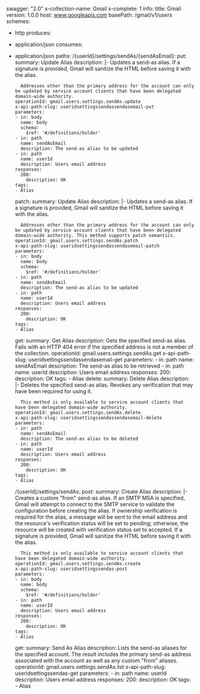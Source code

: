 swagger: "2.0"
x-collection-name: Gmail
x-complete: 1
info:
  title: Gmail
  version: 1.0.0
host: www.googleapis.com
basePath: /gmail/v1/users
schemes:
- http
produces:
- application/json
consumes:
- application/json
paths:
  /{userId}/settings/sendAs/{sendAsEmail}:
    put:
      summary: Update Alias
      description: |-
        Updates a send-as alias. If a signature is provided, Gmail will sanitize the HTML before saving it with the alias.

        Addresses other than the primary address for the account can only be updated by service account clients that have been delegated domain-wide authority.
      operationId: gmail.users.settings.sendAs.update
      x-api-path-slug: useridsettingssendassendasemail-put
      parameters:
      - in: body
        name: body
        schema:
          $ref: '#/definitions/holder'
      - in: path
        name: sendAsEmail
        description: The send-as alias to be updated
      - in: path
        name: userId
        description: Users email address
      responses:
        200:
          description: OK
      tags:
      - Alias
    patch:
      summary: Update Alias
      description: |-
        Updates a send-as alias. If a signature is provided, Gmail will sanitize the HTML before saving it with the alias.

        Addresses other than the primary address for the account can only be updated by service account clients that have been delegated domain-wide authority. This method supports patch semantics.
      operationId: gmail.users.settings.sendAs.patch
      x-api-path-slug: useridsettingssendassendasemail-patch
      parameters:
      - in: body
        name: body
        schema:
          $ref: '#/definitions/holder'
      - in: path
        name: sendAsEmail
        description: The send-as alias to be updated
      - in: path
        name: userId
        description: Users email address
      responses:
        200:
          description: OK
      tags:
      - Alias
    get:
      summary: Get Alias
      description: Gets the specified send-as alias. Fails with an HTTP 404 error
        if the specified address is not a member of the collection.
      operationId: gmail.users.settings.sendAs.get
      x-api-path-slug: useridsettingssendassendasemail-get
      parameters:
      - in: path
        name: sendAsEmail
        description: The send-as alias to be retrieved
      - in: path
        name: userId
        description: Users email address
      responses:
        200:
          description: OK
      tags:
      - Alias
    delete:
      summary: Delete Alias
      description: |-
        Deletes the specified send-as alias. Revokes any verification that may have been required for using it.

        This method is only available to service account clients that have been delegated domain-wide authority.
      operationId: gmail.users.settings.sendAs.delete
      x-api-path-slug: useridsettingssendassendasemail-delete
      parameters:
      - in: path
        name: sendAsEmail
        description: The send-as alias to be deleted
      - in: path
        name: userId
        description: Users email address
      responses:
        200:
          description: OK
      tags:
      - Alias
  /{userId}/settings/sendAs:
    post:
      summary: Create Alias
      description: |-
        Creates a custom "from" send-as alias. If an SMTP MSA is specified, Gmail will attempt to connect to the SMTP service to validate the configuration before creating the alias. If ownership verification is required for the alias, a message will be sent to the email address and the resource's verification status will be set to pending; otherwise, the resource will be created with verification status set to accepted. If a signature is provided, Gmail will sanitize the HTML before saving it with the alias.

        This method is only available to service account clients that have been delegated domain-wide authority.
      operationId: gmail.users.settings.sendAs.create
      x-api-path-slug: useridsettingssendas-post
      parameters:
      - in: body
        name: body
        schema:
          $ref: '#/definitions/holder'
      - in: path
        name: userId
        description: Users email address
      responses:
        200:
          description: OK
      tags:
      - Alias
    get:
      summary: Send As Alias
      description: Lists the send-as aliases for the specified account. The result
        includes the primary send-as address associated with the account as well as
        any custom "from" aliases.
      operationId: gmail.users.settings.sendAs.list
      x-api-path-slug: useridsettingssendas-get
      parameters:
      - in: path
        name: userId
        description: Users email address
      responses:
        200:
          description: OK
      tags:
      - Alias